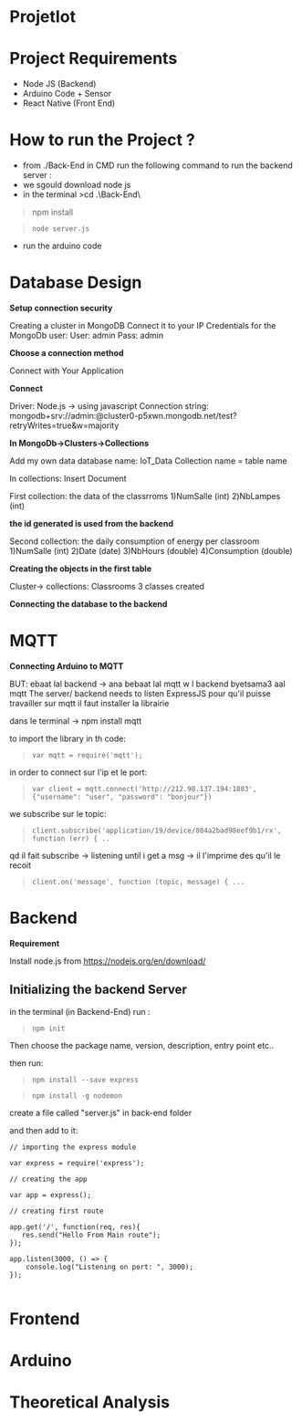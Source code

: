 # ProjetIot

# Project Requirements

- Node JS (Backend)
- Arduino Code + Sensor
- React Native (Front End)

# How to run the Project ?

- from ./Back-End in CMD run the following command to run the backend server :
- we sgould download node js 
- in the terminal >cd .\Back-End\
> npm install

> ``` node server.js ```

- run the arduino code

# Database Design

**Setup connection security**

Creating a cluster in MongoDB
Connect it to your IP 
Credentials for the MongoDb user:
User: admin Pass: admin 

**Choose a connection method**

Connect with Your Application 

**Connect**

Driver: Node.js -> using javascript 
Connection string: 
mongodb+srv://admin:<password>@cluster0-p5xwn.mongodb.net/test?retryWrites=true&w=majority

**In MongoDb->Clusters->Collections**

Add my own data
database name: IoT_Data
Collection name = table name 

In collections: Insert Document

First collection: the data of the classrroms
1)NumSalle (int)
2)NbLampes (int)

**the id generated is used from the backend**

Second collection: the daily consumption of energy per classroom
1)NumSalle (int)
2)Date (date)
3)NbHours (double)
4)Consumption (double)

**Creating the objects in the first table**

Cluster-> collections: Classrooms
3 classes created 


**Connecting the database to the backend**




# MQTT

**Connecting Arduino to MQTT**

BUT: ebaat lal backend 
-> ana bebaat lal mqtt w l backend byetsama3 aal mqtt 
 The server/ backend needs to listen 
 ExpressJS pour qu'il puisse travailler sur mqtt il faut installer la librairie 

dans le terminal -> npm install mqtt

 to import the library in th code: 

 > ``` var mqtt = require('mqtt'); ```

 in order to connect sur l'ip et le port:

> ``` var client = mqtt.connect('http://212.98.137.194:1883', {"username": "user", "password": "bonjour"}) ``` 

 we subscribe sur le topic:

> ``` client.subscribe('application/19/device/804a2bad98eef9b1/rx', function (err) { .. ```

qd il fait subscribe -> listening until i get a msg -> il l'imprime des qu'il le recoit 

> ``` client.on('message', function (topic, message) { ... ```


# Backend

**Requirement**

Install node.js from https://nodejs.org/en/download/

## Initializing the backend Server

in the terminal (in Backend-End) run :

> ``` npm init ```

Then choose the package name, version, description, entry point etc..

then run:

> ``` npm install --save express ```

> ``` npm install -g nodemon ```

create a file called "server.js" in back-end folder

and then add to it:

```
// importing the express module

var express = require('express');

// creating the app

var app = express();

// creating first route

app.get('/', function(req, res){
   res.send("Hello From Main route");
});

app.listen(3000, () => {
    console.log("Listening on port: ", 3000);
});


```


# Frontend



# Arduino


# Theoretical Analysis
